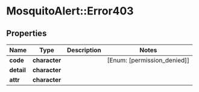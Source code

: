 # MosquitoAlert::Error403


## Properties
Name | Type | Description | Notes
------------ | ------------- | ------------- | -------------
**code** | **character** |  | [Enum: [permission_denied]] 
**detail** | **character** |  | 
**attr** | **character** |  | 


